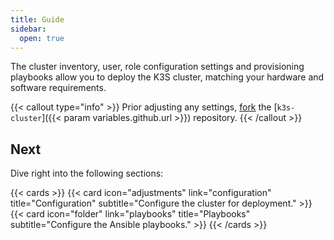 ```yaml
---
title: Guide
sidebar:
  open: true
---
```


The cluster inventory, user, role configuration settings and provisioning playbooks allow you to deploy the K3S cluster, matching your hardware and software requirements.

<!--more-->

{{< callout type="info" >}}
  Prior adjusting any settings, [fork](https://docs.github.com/en/pull-requests/collaborating-with-pull-requests/working-with-forks/fork-a-repo) the [`k3s-cluster`]({{< param variables.github.url >}}) repository.
{{< /callout >}}

## Next

Dive right into the following sections:

{{< cards >}}
  {{< card icon="adjustments" link="configuration" title="Configuration" subtitle="Configure the cluster for deployment." >}}
  {{< card icon="folder" link="playbooks" title="Playbooks" subtitle="Configure the Ansible playbooks." >}}
{{< /cards >}}
